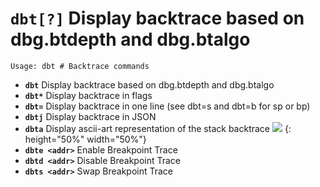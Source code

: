 <!-- TITLE: dbt -->

#  **`dbt[?]`** Display backtrace based on dbg.btdepth and dbg.btalgo


```text
Usage: dbt # Backtrace commands
```


- **`dbt`** Display backtrace based on dbg.btdepth and dbg.btalgo
- **`dbt*`** Display backtrace in flags
- **`dbt=`** Display backtrace in one line (see dbt=s and dbt=b for sp or bp)
- **`dbtj`** Display backtrace in JSON
- **`dbta`** Display ascii-art representation of the stack backtrace
	![]("/uploads/small-d/dbta.png) {: height="50%" width="50%"}
- **`dbte <addr>`** Enable Breakpoint Trace
- **`dbtd <addr>`** Disable Breakpoint Trace
- **`dbts <addr>`** Swap Breakpoint Trace

<p hidden>dbt dbt* dbt= dbtj dbta dbte dbtd dbts</p>
